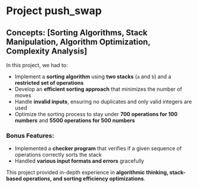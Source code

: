 # Project push_swap

## Concepts: [Sorting Algorithms, Stack Manipulation, Algorithm Optimization, Complexity Analysis]  

In this project, we had to:  
- Implement a **sorting algorithm** using **two stacks** (`a` and `b`) and a **restricted set of operations**  
- Develop an **efficient sorting approach** that minimizes the number of moves  
- Handle **invalid inputs**, ensuring no duplicates and only valid integers are used  
- Optimize the sorting process to stay under **700 operations for 100 numbers** and **5500 operations for 500 numbers**  

### Bonus Features:  
- Implemented a **checker program** that verifies if a given sequence of operations correctly sorts the stack  
- Handled **various input formats and errors** gracefully  

This project provided in-depth experience in **algorithmic thinking, stack-based operations, and sorting efficiency optimizations**.
